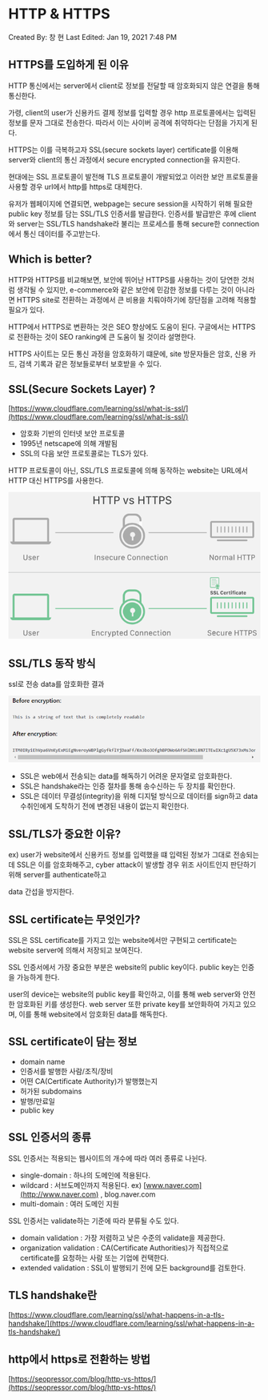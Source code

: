 # HTTP & HTTPS

Created By: 창 현
Last Edited: Jan 19, 2021 7:48 PM

## HTTPS를 도입하게 된 이유

HTTP 통신에서는 server에서 client로 정보를 전달할 때 암호화되지 않은 연결을 통해 통신한다.

가령, client의 user가 신용카드 결제 정보를 입력할 경우 http 프로토콜에서는 입력된 정보를 문자 그대로 전송한다. 따라서 이는 사이버 공격에 취약하다는 단점을 가지게 된다.

HTTPS는 이를 극복하고자 SSL(secure sockets layer) certificate를 이용해 server와 client의 통신 과정에서 secure encrypted connection을 유지한다. 

현대에는 SSL 프로토콜이 발전해 TLS 프로토콜이 개발되었고 이러한 보안 프로토콜을 사용할 경우 url에서 http를 https로 대체한다.

유저가 웹페이지에 연결되면, webpage는 secure session을 시작하기 위해 필요한 public key 정보를  담는 SSL/TLS 인증서를  발급한다. 인증서를 발급받은 후에 client와 server는 SSL/TLS handshake라 불리는 프로세스를 통해 secure한 connection에서 통신 데이터를 주고받는다.

## Which is better?

HTTP와 HTTPS를 비교해보면, 보안에 뛰어난 HTTPS를 사용하는 것이 당연한 것처럼 생각될 수 있지만, e-commerce와 같은 보안에 민감한 정보를 다루는 것이 아니라면 HTTPS site로 전환하는 과정에서 큰 비용을 치뤄야하기에 장단점을 고려해 적용할 필요가 있다.

HTTP에서 HTTPS로 변환하는 것은 SEO 향상에도 도움이 된다.  구글에서는 HTTPS로 전환하는 것이 SEO ranking에 큰 도움이 될 것이라 설명한다. 

HTTPS 사이트는 모든 통신 과정을 암호화하기 떄문에, site 방문자들은 암호, 신용 카드, 검색 기록과 같은 정보들로부터 보호받을 수 있다. 

## SSL(Secure Sockets Layer) ?

[https://www.cloudflare.com/learning/ssl/what-is-ssl/](https://www.cloudflare.com/learning/ssl/what-is-ssl/)

- 암호화 기반의 인터넷 보안 프로토콜
- 1995년 netscape에 의해 개발됨
- SSL의 다음 보안 프로토콜로는 TLS가 있다.

HTTP 프로토콜이 아닌, SSL/TLS 프로토콜에 의해 동작하는 website는 URL에서 HTTP 대신 HTTPS를 사용한다.

![./Untitled.png](./Untitled.png)

## SSL/TLS 동작 방식

ssl로 전송 data를 암호화한 결과

![./Untitled%201.png](./Untitled%201.png)

- SSL은 web에서 전송되는 data를 해독하기 어려운 문자열로 암호화한다.
- SSL은 handshake라는 인증 절차를 통해 송수신하는 두 장치를 확인한다.
- SSL은 데이터 무결성(integrity)을 위해 디지털 방식으로 데이터를 sign하고 data 수취인에게 도착하기 전에 변경된 내용이 없는지 확인한다.

## SSL/TLS가 중요한 이유?

ex) user가 website에서 신용카드 정보를 입력했을 떄 입력된 정보가 그대로 전송되는데 SSL은 이를 암호화해주고, cyber attack이 발생할 경우 위조 사이트인지 판단하기 위해 server를 authenticate하고 

data 간섭을 방지한다.

## SSL certificate는 무엇인가?

SSL은 SSL certificate를 가지고 있는 website에서만 구현되고 certificate는 website server에 의해서 저장되고 보여진다.

SSL 인증서에서 가장 중요한 부분은 website의 public key이다. public key는 인증을 가능하게 한다.

user의 device는 website의 public key를 확인하고, 이를 통해 web server와 안전한 암호화된 키를 생성한다. web server 또한 private key를 보안화하여 가지고 있으며, 이를 통해 website에서 암호화된 data를 해독한다.

## SSL certificate이 담는 정보

- domain name
- 인증서를 발행한 사람/조직/장비
- 어떤 CA(Certificate Authority)가 발행했는지
- 허가된 subdomains
- 발행/만료일
- public key

## SSL 인증서의 종류

SSL 인증서는 적용되는 웹사이트의 개수에 따라 여러 종류로 나뉜다.

- single-domain : 하나의 도메인에 적용된다.
- wildcard : 서브도메인까지 적용된다. ex) [www.naver.com](http://www.naver.com) , blog.naver.com
- multi-domain : 여러 도메인 지원

SSL 인증서는 validate하는 기준에 따라 분류될 수도 있다.

- domain validation : 가장 저렴하고 낮은 수준의 validate을 제공한다.
- organization validation : CA(Certificate Authorities)가 직접적으로 certificate를 요청하는 사람 또는 기업에 컨택한다.
- extended validation : SSL이 발행되기 전에 모든 background를 검토한다.

## TLS handshake란

[https://www.cloudflare.com/learning/ssl/what-happens-in-a-tls-handshake/](https://www.cloudflare.com/learning/ssl/what-happens-in-a-tls-handshake/)

## http에서 https로 전환하는 방법

[https://seopressor.com/blog/http-vs-https/](https://seopressor.com/blog/http-vs-https/)